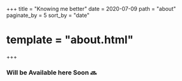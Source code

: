 +++
title = "Knowing me better"
date = 2020-07-09
path = "about"
paginate_by = 5
sort_by = "date"
# template = "about.html"
+++

### Will be Available here Soon :soon: